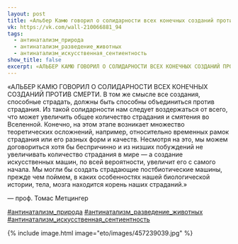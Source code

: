 ```yaml
---
layout: post
title: «Альбер Камю говорил о солидарности всех конечных созданий против смерти»
vk: https://vk.com/wall-210066881_94
tags:
  - антинатализм_природа
  - антинатализм_разведение_животных
  - антинатализм_искусственная_сентиентность
show_title: false
excerpt: «АЛЬБЕР КАМЮ ГОВОРИЛ О СОЛИДАРНОСТИ ВСЕХ КОНЕЧНЫХ СОЗДАНИЙ ПРОТИВ СМЕРТИ. В том же смысле все создания, способные страдать, должны быть способны объединиться против страдания. Из такой солидарности нам следует воздержаться от всего, что может увеличить общее количество страдания и смятения во Вселенной. Конечно, на этом этапе возникает множество теоретических осложнений...
---
```

«АЛЬБЕР КАМЮ ГОВОРИЛ О СОЛИДАРНОСТИ ВСЕХ КОНЕЧНЫХ СОЗДАНИЙ ПРОТИВ СМЕРТИ. В том же смысле все создания, способные страдать, должны быть способны объединиться против страдания. Из такой солидарности нам следует воздержаться от всего, что может увеличить общее количество страдания и смятения во Вселенной. Конечно, на этом этапе возникает множество теоретических осложнений, например, относительно временных рамок страдания или его разных форм и качеств. Несмотря на это, мы можем договориться хотя бы беспричинно и из низших побуждений не увеличивать количество страдания в мире — а создание искусственных машин, по всей вероятности, увеличит его с самого начала. Мы могли бы создать страдающие постбиотические машины, прежде чем поймем, в каких особенностях нашей биологической истории, тела, мозга находится корень наших страданий.»

— проф. Томас Метцингер

[#антинатализм_природа](poisk.html#антинатализм_природа)
[#антинатализм_разведение_животных](poisk.html#антинатализм_разведение_животных)
[#антинатализм_искусственная_сентиентность](poisk.html#антинатализм_искусственная_сентиентность)

{% include image.html image="eto/images/457239039.jpg" %}

